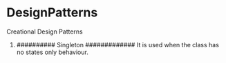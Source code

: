 # DesignPatterns

Creational Design Patterns

1. ########## Singleton #############
It is used when the class has no states only behaviour.


